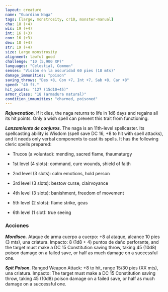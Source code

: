 ```yaml
---
layout: creature
name: "Guardian Naga"
tags: [large, monstrosity, cr10, monster-manual]
cha: 18 (+4)
wis: 19 (+4)
int: 16 (+3)
con: 16 (+3)
dex: 18 (+4)
str: 19 (+4)
size: Large monstrosity
alignment: lawful good
challenge: "10 (5,900 XP)"
languages: "Celestial, Common"
senses: "Visión en la oscuridad 60 pies (18 mts)"
damage_immunities: "poison"
saving_throws: "Des +8, Con +7, Int +7, Sab +8, Car +8"
speed: "40 ft."
hit_points: "127 (15d10+45)"
armor_class: "18 (armadura natural)"
condition_immunities: "charmed, poisoned"
---
```


***Rejuvenation.*** If it dies, the naga returns to life in 1d6 days and regains all its hit points. Only a wish spell can prevent this trait from functioning.

***Lanzamiento de conjuros.*** The naga is an 11th-level spellcaster. Its spellcasting ability is Wisdom (spell save DC 16, +8 to hit with spell attacks), and it needs only verbal components to cast its spells. It has the following cleric spells prepared:

* Trucos (a voluntad): mending, sacred flame, thaumaturgy

* 1st level (4 slots): command, cure wounds, shield of faith

* 2nd level (3 slots): calm emotions, hold person

* 3rd level (3 slots): bestow curse, clairvoyance

* 4th level (3 slots): banishment, freedom of movement

* 5th level (2 slots): flame strike, geas

* 6th level (1 slot): true seeing

### Acciones

***Mordisco.*** Ataque de arma cuerpo a cuerpo: +8 al ataque, alcance 10 pies (3 mts), una criatura. Impacto: 8 (1d8 + 4) puntos de daño perforante, and the target must make a DC 15 Constitution saving throw, taking 45 (10d8) poison damage on a failed save, or half as much damage on a successful one.

***Spit Poison.*** Ranged Weapon Attack: +8 to hit, range 15/30 pies (XX mts), una criatura. Impacto: The target must make a DC 15 Constitution saving throw, taking 45 (10d8) poison damage on a failed save, or half as much damage on a successful one.